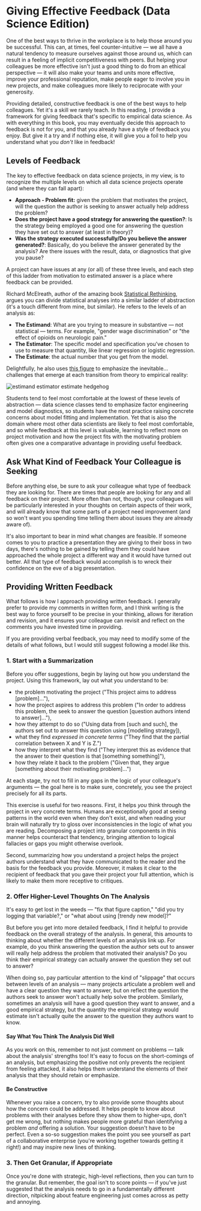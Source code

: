 # Giving Effective Feedback (Data Science Edition)

One of the best ways to thrive in the workplace is to help those around you be successful. This can, at times, feel counter-intuitive — we all have a natural tendency to measure ourselves against those around us, which can result in a feeling of implicit competitiveness with peers. But helping your colleagues be more effective isn't just a good thing to do from an ethical perspective — it will also make your teams and units more effective, improve your professional reputation, make people eager to involve you in new projects, and make colleagues more likely to reciprocate with your generosity. 

Providing detailed, constructive feedback is one of the best ways to help colleagues. Yet it's a skill we rarely teach. In this reading, I provide a framework for giving feedback that's specific to empirical data science. As with everything in this book, you may eventually decide this approach to feedback is not for you, and that you already have a style of feedback you enjoy. But give it a try and if nothing else, it will give you a foil to help you understand what you *don't* like in feedback!

## Levels of Feedback

The key to effective feedback on data science projects, in my view, is to recognize the multiple levels on which all data science projects operate (and where they can fall apart):

- **Approach - Problem fit:** given the problem that motivates the project, will the question the author is seeking to answer actually help address the problem?
- **Does the project have a good strategy for answering the question?**: Is the strategy being employed a good one for answering the question they have set out to answer (at least in theory)? 
- **Was the strategy executed successfully/Do you believe the answer generated?**: Basically, do you believe the answer generated by the analysis? Are there issues with the result, data, or diagnostics that give you pause?

A project can have issues at any (or all) of these three levels, and each step of this ladder from motivation to estimated answer is a place where feedback can be provided.

Richard McElreath, author of the amazing book [Statistical Rethinking](https://xcelab.net/rm/), argues you can divide statistical analyses into a similar ladder of abstraction (it's a touch different from mine, but similar). He refers to the levels of an analysis as:

- **The Estimand**: What are you trying to measure in substantive — not statistical — terms. For example, "gender wage discrimination" or "the effect of opioids on neurologic pain." 
- **The Estimator**: The specific model and specification you've chosen to use to measure that quantity, like linear regression or logistic regression.
- **The Estimate**: the actual number that you get from the model. 

Delightfully, he also uses [this figure](https://youtu.be/mBEA7PKDmiY?si=pykJpxpC9uBJVQKM&t=206) to emphasize the inevitable... challenges that emerge at each transition from theory to empirical reality:

![estimand estimator estimate hedgehog](images/estimand_estimator_estimate.png)

Students tend to feel most comfortable at the lowest of these levels of abstraction — data science classes tend to emphasize factor engineering and model diagnostics, so students have the most practice raising concrete concerns about model fitting and implementation. Yet that is also the domain where most other data scientists are likely to feel most comfortable, and so while feedback at this level is valuable, learning to reflect more on project motivation and how the project fits with the motivating problem often gives one a comparative advantage in providing useful feedback.

## Ask What Kind of Feedback Your Colleague is Seeking

Before anything else, be sure to ask your colleague what type of feedback they are looking for. There are times that people are looking for any and all feedback on their project. More often than not, though, your colleagues will be particularly interested in your thoughts on certain aspects of their work, and will already know that some parts of a project need improvement (and so won't want you spending time telling them about issues they are already aware of).

It's also important to bear in mind what changes are feasible. If someone comes to you to practice a presentation they are giving to their boss in two days, there's nothing to be gained by telling them they could have approached the whole project a different way and it would have turned out better. All that type of feedback would accomplish is to wreck their confidence on the eve of a big presentation. 

## Providing Written Feedback

What follows is how I approach providing written feedback. I generally prefer to provide my comments in written form, and I think writing is the best way to force yourself to be precise in your thinking, allows for iteration and revision, and it ensures your colleague can revisit and reflect on the comments you have invested time in providing. 

If you are providing verbal feedback, you may need to modify some of the details of what follows, but I would still suggest following a model *like* this.

### 1. Start with a Summarization

Before you offer suggestions, begin by laying out how you understand the project. Using this framework, lay out what you understand to be:

- the problem motivating the project ("This project aims to address [problem]..."), 
- how the project aspires to address this problem ("In order to address this problem, the seek to answer the question [question authors intend to answer]..."), 
- how they attempt to do so ("Using data from [such and such], the authors set out to answer this question using [modelling strategy]),
- what they find *expressed in concrete terms* ("They find that the partial correlation between X and Y is Z.")
- how they interpret what they find ("They interpret this as evidence that the answer to their question is that [something something]"),
- how they relate it back to the problem ("Given that, they argue [something about their motivating problem]...")

At each stage, try not to fill in any gaps in the logic of your colleague's arguments — the goal here is to make sure, concretely, you see the project precisely for all its parts. 

This exercise is useful for two reasons. First, it helps *you* think through the project in very concrete terms. Humans are exceptionally good at seeing patterns in the world even when they don't exist, and when reading your brain will naturally try to gloss over inconsistencies in the logic of what you are reading. Decomposing a project into granular components in this manner helps counteract that tendency, bringing attention to logical fallacies or gaps you might otherwise overlook. 

Second, summarizing how you understand a project helps the project authors understand what they have communicated to the reader and the basis for the feedback you provide. Moreover, it makes it clear to the recipient of feedback that you gave their project your full attention, which is likely to make them more receptive to critiques.

### 2. Offer Higher-Level Thoughts On The Analysis

It's easy to get lost in the weeds — "fix that figure caption," "did you try logging that variable?," or "what about using [trendy new model]?" 

But before you get into more detailed feedback, I find it helpful to provide feedback on the overall strategy of the analysis. In general, this amounts to thinking about whether the different levels of an analysis link up. For example, do you think answering the question the author sets out to answer will really help address the problem that motivated their analysis? Do you think their empirical strategy can actually answer the question they set out to answer? 

When doing so, pay particular attention to the kind of "slippage" that occurs between levels of an analysis — many projects articulate a problem well and have a clear question they want to answer, but on reflect the question the authors seek to answer won't actually help solve the problem. Similarly, sometimes an analysis will have a good question they want to answer, and a good empirical strategy, but the quantity the empirical strategy would estimate isn't actually quite the answer to the question they authors want to know.

#### Say What You Think The Analysis Did Well

As you work on this, remember to not just comment on problems — talk about the analysis' strengths too! It's easy to focus on the short-comings of an analysis, but emphasizing the positive not only prevents the recipient from feeling attacked, it also helps them understand the elements of their analysis that they should retain or emphasize.

#### Be Constructive

Whenever you raise a concern, try to also provide some thoughts about how the concern could be addressed. It helps people to know about problems with their analyses before they show them to higher-ups, don't get me wrong, but nothing makes people more grateful than identifying a problem *and* offering a solution. Your suggestion doesn't have to be perfect. Even a so-so suggestion makes the point you see yourself as part of a collaborative enterprise (you're working together towards getting it right!) and may inspire new lines of thinking.

### 3. Then Get Granular, if Appropriate

Once you're done with strategic, high-level reflections, *then* you can turn to the granular. But remember, the goal isn't to score points — if you've just suggested that the analysis needs to go in a fundamentally different direction, nitpicking about feature engineering just comes across as petty and annoying. 